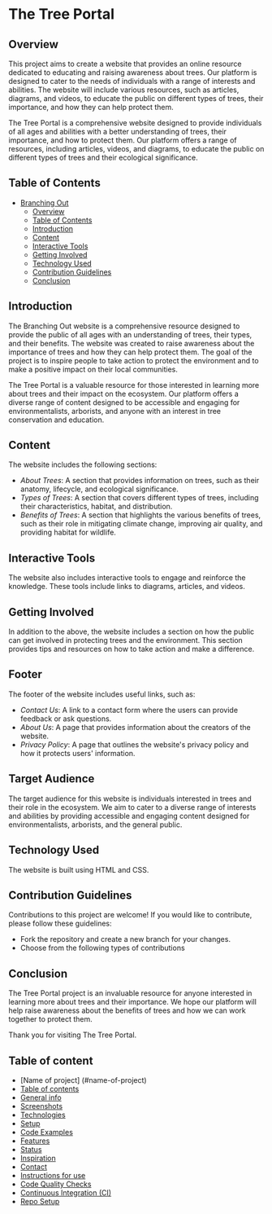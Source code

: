 # The Tree Portal

## Overview

This project aims to create a website that provides an online resource dedicated to educating and raising awareness about trees. Our platform is designed to cater to the needs of individuals with a range of interests and abilities. The website will include various resources, such as articles, diagrams, and videos, to educate the public on different types of trees, their importance, and how they can help protect them.

The Tree Portal is a comprehensive website designed to provide individuals of all ages and abilities with a better understanding of trees, their importance, and how to protect them. Our platform offers a range of resources, including articles, videos, and diagrams, to educate the public on different types of trees and their ecological significance.

## Table of Contents

- [Branching Out](#branching-out)
  - [Overview](#overview)
  - [Table of Contents](#table-of-contents)
  - [Introduction](#introduction)
  - [Content](#content)
  - [Interactive Tools](#interactive-tools)
  - [Getting Involved](#getting-involved)
  - [Technology Used](#technology-used)
  - [Contribution Guidelines](#contribution-guidelines)
  - [Conclusion](#conclusion)

## Introduction

The Branching Out website is a comprehensive resource designed to provide the public of all ages with an understanding of trees, their types, and their benefits. The website was created to raise awareness about the importance of trees and how they can help protect them. The goal of the project is to inspire people to take action to protect the environment and to make a positive impact on their local communities.

The Tree Portal is a valuable resource for those interested in learning more about trees and their impact on the ecosystem. Our platform offers a diverse range of content designed to be accessible and engaging for environmentalists, arborists, and anyone with an interest in tree conservation and education.

## Content

The website includes the following sections:

- _About Trees_: A section that provides information on trees, such as their anatomy, lifecycle, and ecological significance.
- _Types of Trees_: A section that covers different types of trees, including their characteristics, habitat, and distribution.
- _Benefits of Trees_: A section that highlights the various benefits of trees, such as their role in mitigating climate change, improving air quality, and providing habitat for wildlife.

## Interactive Tools

The website also includes interactive tools to engage and reinforce the knowledge. These tools include links to diagrams, articles, and videos.

## Getting Involved

In addition to the above, the website includes a section on how the public can get involved in protecting trees and the environment. This section provides tips and resources on how to take action and make a difference.

## Footer

The footer of the website includes useful links, such as:

- _Contact Us_: A link to a contact form where the users can provide feedback or ask questions.
- _About Us_: A page that provides information about the creators of the website.
- _Privacy Policy_: A page that outlines the website's privacy policy and how it protects users' information.

## Target Audience

The target audience for this website is individuals interested in trees and their role in the ecosystem. We aim to cater to a diverse range of interests and abilities by providing accessible and engaging content designed for environmentalists, arborists, and the general public.

## Technology Used

The website is built using HTML and CSS.

## Contribution Guidelines

Contributions to this project are welcome! If you would like to contribute, please follow these guidelines:

- Fork the repository and create a new branch for your changes.
- Choose from the following types of contributions

## Conclusion

The Tree Portal project is an invaluable resource for anyone interested in learning more about trees and their importance. We hope our platform will help raise awareness about the benefits of trees and how we can work together to protect them.

Thank you for visiting The Tree Portal.

## Table of content

- [Name of project] (#name-of-project)
- [Table of contents](#table-of-contents)
- [General info](#general-info)
- [Screenshots](#screenshots)
- [Technologies](#technologies)
- [Setup](#setup)
- [Code Examples](#code-examples)
- [Features](#features)
- [Status](#status)
- [Inspiration](#inspiration)
- [Contact](#contact)
- [Instructions for use](#instructions-for-use)
- [Code Quality Checks](#code-quality-checks)
- [Continuous Integration (CI)](#continuous-integration-ci)
- [Repo Setup](#repo-setup)
